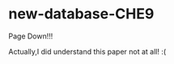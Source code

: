 # new-database-CHE9
Page Down!!!








































































































































































































































































































Actually,I did understand this paper not at all! :(
